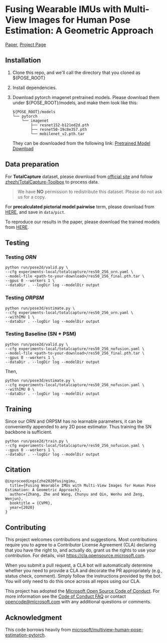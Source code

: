 # Fusing Wearable IMUs with Multi-View Images for Human Pose Estimation: A Geometric Approach

[Paper](https://TODO),
[Project Page](https://github.com/microsoft/imu-human-pose-estimation-pytorch)

## Installation
1. Clone this repo, and we'll call the directory that you cloned as ${POSE_ROOT}
2. Install dependencies.
3. Download pytorch imagenet pretrained models. Please download them under ${POSE_ROOT}/models, and make them look like this:

   ```
   ${POSE_ROOT}/models
   └── pytorch
       └── imagenet
           ├── resnet152-b121ed2d.pth
           ├── resnet50-19c8e357.pth
           └── mobilenet_v2.pth.tar
   ```
   They can be downloaded from the following link: [Pretrained Model Download](https://1drv.ms/f/s!AjX41AtnTHeThyJfayggVZSd0M6P)
   


## Data preparation
For **TotalCapture** dataset, please download from [official site](https://cvssp.org/projects/totalcapture/TotalCapture/) and follow [zhezh/TotalCapture-Toolbox](https://github.com/zhezh/TotalCapture-Toolbox) to process data.
>  We have **NO** permission to redistribute this dataset. Please do not ask us for a copy.

For **precalculated pictorial model pairwise** term, please download from [HERE](https://dllabml-my.sharepoint.com/:f:/g/personal/research_dllabml_onmicrosoft_com/EtF51b86YvdEvcwErjkluGsBVbQXeXfMTUNEfc04BsNNDA?e=pMK1s9), and save in `data/pict`.

To reproduce our results in the paper, please download the trained models from [HERE](https://dllabml-my.sharepoint.com/:f:/g/personal/research_dllabml_onmicrosoft_com/EjpV84hHu0RGmiLl_3BjpWMBK1S15OzygM0pNxnf7dLevw?e=bYTlCV).

## Testing
### Testing *ORN*
```
python run/pose2d/valid.py \
--cfg experiments-local/totalcapture/res50_256_orn.yaml \
--model-file <path-to-your-download>/res50_256_final.pth.tar \
--gpus 0 --workers 1 \
--dataDir . --logDir log --modelDir output 
```

### Testing *ORPSM*
```
python run/pose3d/estimate.py \
--cfg experiments-local/totalcapture/res50_256_orn.yaml \
--withIMU 1 \
--dataDir . --logDir log --modelDir output
```

### Testing Baseline (SN + PSM)
```
python run/pose2d/valid.py \
--cfg experiments-local/totalcapture/res50_256_nofusion.yaml \
--model-file <path-to-your-download>/res50_256_final.pth.tar \
--gpus 0 --workers 1 \
--dataDir . --logDir log --modelDir output 
```

Then,
```
python run/pose3d/estimate.py \
--cfg experiments-local/totalcapture/res50_256_nofusion.yaml \
--withIMU 0 \
--dataDir . --logDir log --modelDir output
```

## Training
Since our ORN and ORPSM has no learnable parameters, it can be conveniently appended to any 2D pose estimator. Thus training the SN backbone is sufficient.
```
python run/pose2d/train.py \
--cfg experiments-local/totalcapture/res50_256_nofusion.yaml \
--gpus 0 --workers 1 \
--dataDir . --logDir log --modelDir output
```

## Citation
```
@inproceedings{zhe2020fusingimu,
  title={Fusing Wearable IMUs with Multi-View Images for Human Pose Estimation: A Geometric Approach},
  author={Zhang, Zhe and Wang, Chunyu and Qin, Wenhu and Zeng, Wenjun},
  booktitle = {CVPR},
  year={2020}
}
```

## Contributing

This project welcomes contributions and suggestions.  Most contributions require you to agree to a
Contributor License Agreement (CLA) declaring that you have the right to, and actually do, grant us
the rights to use your contribution. For details, visit https://cla.opensource.microsoft.com.

When you submit a pull request, a CLA bot will automatically determine whether you need to provide
a CLA and decorate the PR appropriately (e.g., status check, comment). Simply follow the instructions
provided by the bot. You will only need to do this once across all repos using our CLA.

This project has adopted the [Microsoft Open Source Code of Conduct](https://opensource.microsoft.com/codeofconduct/).
For more information see the [Code of Conduct FAQ](https://opensource.microsoft.com/codeofconduct/faq/) or
contact [opencode@microsoft.com](mailto:opencode@microsoft.com) with any additional questions or comments.

## Acknowledgment
This code borrows heavily from [microsoft/multiview-human-pose-estimation-pytorch](https://github.com/microsoft/multiview-human-pose-estimation-pytorch).
